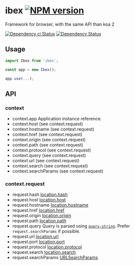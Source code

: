 # ibex [![NPM version][npm-image]][npm-url]

Framework for browser, with the same API than koa 2

[![Dependency ci Status][dependencyci-image]][dependencyci-url]
[![Dependency Status][daviddm-image]][daviddm-url]

## Usage

```js
import Ibex from 'ibex';

const app = new Ibex();

app.use(...);
```

## API
 
### context

- context.app Application instance reference.
- context.host (see context.request)
- context.hostname (see context.request)
- context.href (see context.request)
- context.origin (see context.request)
- context.path (see context.request)
- context.protocol (see context.request)
- context.query (see context.request)
- context.url (see context.request)
- context.search (see context.request)
- context.searchParams (see context.request)

### context.request

- request.hash [location.hash](https://developer.mozilla.org/en-US/docs/Web/API/Location/hash)
- request.host [location.host](https://developer.mozilla.org/en-US/docs/Web/API/Location/host)
- request.hostname [location.hostname](https://developer.mozilla.org/en-US/docs/Web/API/Location/hostname)
- request.href [location.href](https://developer.mozilla.org/en-US/docs/Web/API/Location/href)
- request.origin [location.origin](https://developer.mozilla.org/en-US/docs/Web/API/Location/origin)
- request.path [location.path](https://developer.mozilla.org/en-US/docs/Web/API/Location/path)
- request.query Query is parsed using [`query-string`](https://www.npmjs.com/package/query-string). Prefer `request.searchParams` if possible.
- request.url [location.url](https://developer.mozilla.org/en-US/docs/Web/API/Location/url)
- request.port [location.port](https://developer.mozilla.org/en-US/docs/Web/API/Location/port)
- request.protocol [location.protocol](https://developer.mozilla.org/en-US/docs/Web/API/Location/protocol)
- request.search [location.search](https://developer.mozilla.org/en-US/docs/Web/API/Location/search)
- request.searchParams [URLSearchParams](https://developer.mozilla.org/en-US/docs/Web/API/URLSearchParams)

[npm-image]: https://img.shields.io/npm/v/ibex.svg?style=flat-square
[npm-url]: https://npmjs.org/package/ibex
[daviddm-image]: https://david-dm.org/alpjs/ibex.svg?style=flat-square
[daviddm-url]: https://david-dm.org/alpjs/ibex
[dependencyci-image]: https://dependencyci.com/github/alpjs/ibex/badge?style=flat-square
[dependencyci-url]: https://dependencyci.com/github/alpjs/ibex

